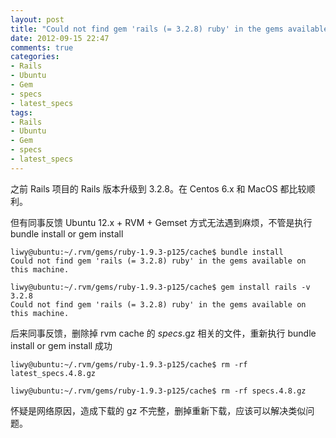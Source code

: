 ```yaml
---
layout: post
title: "Could not find gem 'rails (= 3.2.8) ruby' in the gems available on this machine."
date: 2012-09-15 22:47
comments: true
categories: 
- Rails
- Ubuntu
- Gem
- specs
- latest_specs
tags: 
- Rails
- Ubuntu
- Gem
- specs
- latest_specs
---
```


之前 Rails 项目的 Rails 版本升级到 3.2.8。在 Centos 6.x 和 MacOS 都比较顺利。

但有同事反馈 Ubuntu 12.x + RVM + Gemset 方式无法遇到麻烦，不管是执行 bundle install or gem install
```
liwy@ubuntu:~/.rvm/gems/ruby-1.9.3-p125/cache$ bundle install
Could not find gem 'rails (= 3.2.8) ruby' in the gems available on this machine.

liwy@ubuntu:~/.rvm/gems/ruby-1.9.3-p125/cache$ gem install rails -v 3.2.8 
Could not find gem 'rails (= 3.2.8) ruby' in the gems available on this machine.
```

后来同事反馈，删除掉 rvm cache 的 *specs*.gz 相关的文件，重新执行 bundle install or gem install 成功
```
liwy@ubuntu:~/.rvm/gems/ruby-1.9.3-p125/cache$ rm -rf latest_specs.4.8.gz

liwy@ubuntu:~/.rvm/gems/ruby-1.9.3-p125/cache$ rm -rf specs.4.8.gz
```
怀疑是网络原因，造成下载的 gz 不完整，删掉重新下载，应该可以解决类似问题。